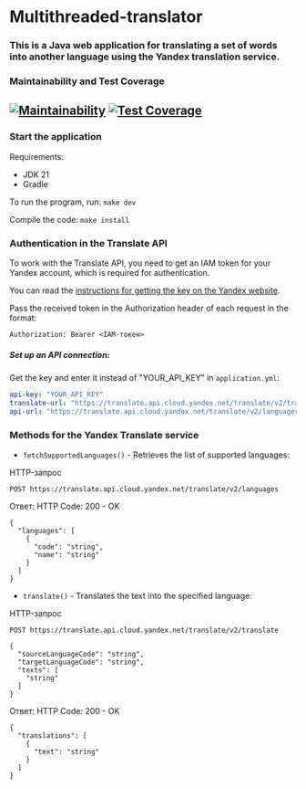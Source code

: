 # Multithreaded-translator
### This is a Java web application for translating a set of words into another language using the Yandex translation service.

### Maintainability and Test Coverage
[![Maintainability](https://api.codeclimate.com/v1/badges/b4b965c1264757dab0ee/maintainability)](https://codeclimate.com/github/funnyDevGirl/multithreaded-translator/maintainability)
[![Test Coverage](https://api.codeclimate.com/v1/badges/b4b965c1264757dab0ee/test_coverage)](https://codeclimate.com/github/funnyDevGirl/multithreaded-translator/test_coverage)
---
### Start the application
Requirements:
* JDK 21
* Gradle

To run the program, run: ```make dev```

Compile the code: ```make install```
###
### Authentication in the Translate API
To work with the Translate API, you need to get an IAM token for your Yandex account, which is required for authentication.

You can read the [instructions for getting the key on the Yandex website](https://yandex.cloud/ru/docs/translate/api-ref/authentication).

Pass the received token in the Authorization header of each request in the format:

```
Authorization: Bearer <IAM-токен>
```

##### Set up an API connection:
Get the key and enter it instead of "YOUR_API_KEY" in  ```application.yml```:
```yaml
api-key: "YOUR_API_KEY"
translate-url: "https://translate.api.cloud.yandex.net/translate/v2/translate"
api-url: "https://translate.api.cloud.yandex.net/translate/v2/languages"
```
###
### Methods for the Yandex Translate service
* ```fetchSupportedLanguages()``` - Retrieves the list of supported languages:

HTTP-запрос
```
POST https://translate.api.cloud.yandex.net/translate/v2/languages
```

Ответ: HTTP Code: 200 - OK
```
{
  "languages": [
    {
      "code": "string",
      "name": "string"
    }
  ]
}
```

* ```translate()``` - Translates the text into the specified language:

HTTP-запрос
```
POST https://translate.api.cloud.yandex.net/translate/v2/translate
```

```
{
  "sourceLanguageCode": "string",
  "targetLanguageCode": "string",
  "texts": [
    "string"
  ]
}
```

Ответ: HTTP Code: 200 - OK
```
{
  "translations": [
    {
      "text": "string"
    }
  ]
}
```
